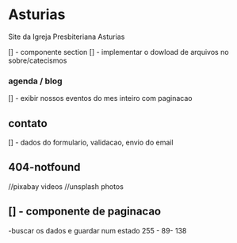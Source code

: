 # Asturias
Site da Igreja Presbiteriana Asturias

[] - componente section
[] - implementar o dowload de arquivos no sobre/catecismos

### agenda / blog
[] - exibir nossos eventos do mes inteiro com paginacao

## contato
[] - dados do formulario, validacao, envio do email



## 404-notfound

//pixabay videos
//unsplash photos

## [] - componente de paginacao
-buscar os dados e guardar num estado
255 - 89- 138